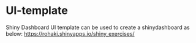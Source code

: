 # UI-template
Shiny Dashboard UI template can be used to create a shinydashboard as below: https://rohaki.shinyapps.io/shiny_exercises/
